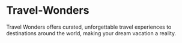 # Travel-Wonders
Travel Wonders offers curated, unforgettable travel experiences to destinations around the world, making your dream vacation a reality.
